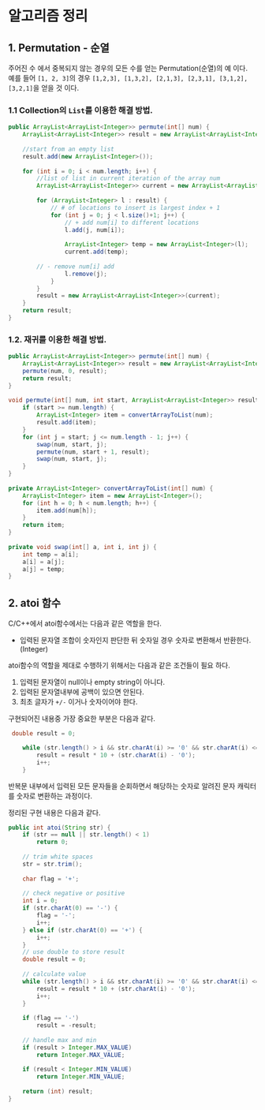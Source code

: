 # 알고리즘 정리 

## 1. Permutation - 순열
주어진 수 에서 중복되지 않는 경우의 모든 수를 얻는 Permutation(순열)의 예 이다.  
예를 들어 `[1, 2, 3]`의 경우 `[1,2,3], [1,3,2], [2,1,3], [2,3,1], [3,1,2], [3,2,1]`을 얻을 것 이다. 

### 1.1 Collection의 `List`를 이용한 해결 방법.  
```java
public ArrayList<ArrayList<Integer>> permute(int[] num) {
	ArrayList<ArrayList<Integer>> result = new ArrayList<ArrayList<Integer>>();
 
	//start from an empty list
	result.add(new ArrayList<Integer>());
 
	for (int i = 0; i < num.length; i++) {
		//list of list in current iteration of the array num
		ArrayList<ArrayList<Integer>> current = new ArrayList<ArrayList<Integer>>();
 
		for (ArrayList<Integer> l : result) {
			// # of locations to insert is largest index + 1
			for (int j = 0; j < l.size()+1; j++) {
				// + add num[i] to different locations
				l.add(j, num[i]);
 
				ArrayList<Integer> temp = new ArrayList<Integer>(l);
				current.add(temp);
				
        // - remove num[i] add
				l.remove(j);
			}
		} 
		result = new ArrayList<ArrayList<Integer>>(current);
	} 
	return result;
}  
```      
  
  
### 1.2. 재귀를 이용한 해결 방법.  
```java
public ArrayList<ArrayList<Integer>> permute(int[] num) {
	ArrayList<ArrayList<Integer>> result = new ArrayList<ArrayList<Integer>>();
	permute(num, 0, result);
	return result;
}
 
void permute(int[] num, int start, ArrayList<ArrayList<Integer>> result) {
	if (start >= num.length) {
		ArrayList<Integer> item = convertArrayToList(num);
		result.add(item);
	}
	for (int j = start; j <= num.length - 1; j++) {
		swap(num, start, j);
		permute(num, start + 1, result);
		swap(num, start, j);
	}
}
 
private ArrayList<Integer> convertArrayToList(int[] num) {
	ArrayList<Integer> item = new ArrayList<Integer>();
	for (int h = 0; h < num.length; h++) {
		item.add(num[h]);
	}
	return item;
}
 
private void swap(int[] a, int i, int j) {
	int temp = a[i];
	a[i] = a[j];
	a[j] = temp;
}
```
 

## 2. atoi 함수   
C/C++에서 atoi함수에서는 다음과 같은 역할을 한다.   
- 입력된 문자열 조합이 숫자인지 판단한 뒤 숫자일 경우 숫자로 변환해서 반환한다. (Integer)

atoi함수의 역할을 제대로 수행하기 위해서는 다음과 같은 조건들이 필요 하다.
     
1. 입력된 문자열이 null이나 empty string이 아니다. 
2. 입력된 문자열내부에 공백이 있으면 안된다. 
3. 최초 글자가 `+/-` 이거나 숫자이어야 한다.   
    
구현되어진 내용중 가장 중요한 부분은 다음과 같다.

```java
 double result = 0;

	while (str.length() > i && str.charAt(i) >= '0' && str.charAt(i) <= '9') {
		result = result * 10 + (str.charAt(i) - '0');
		i++;
	}
``` 
반복문 내부에서 입력된 모든 문자들을 순회하면서 해당하는 숫자로 알려진 문자 캐릭터를 숫자로 변환하는 과정이다.  

정리된 구현 내용은 다음과 같다. 

```java
public int atoi(String str) {
	if (str == null || str.length() < 1)
		return 0;
 
	// trim white spaces
	str = str.trim();
 
	char flag = '+';
 
	// check negative or positive
	int i = 0;
	if (str.charAt(0) == '-') {
		flag = '-';
		i++;
	} else if (str.charAt(0) == '+') {
		i++;
	}
	// use double to store result
	double result = 0;
 
	// calculate value
	while (str.length() > i && str.charAt(i) >= '0' && str.charAt(i) <= '9') {
		result = result * 10 + (str.charAt(i) - '0');
		i++;
	}
 
	if (flag == '-')
		result = -result;
 
	// handle max and min
	if (result > Integer.MAX_VALUE)
		return Integer.MAX_VALUE;
 
	if (result < Integer.MIN_VALUE)
		return Integer.MIN_VALUE;
 
	return (int) result;
}
```  


